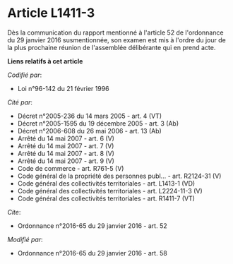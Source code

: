 # Article L1411-3

Dès la communication du rapport mentionné à l'article 52 de l'ordonnance du 29 janvier 2016 susmentionnée, son examen est mis
à l'ordre du jour de la plus prochaine réunion de l'assemblée délibérante qui en prend acte.

**Liens relatifs à cet article**

_Codifié par_:

  - Loi n°96-142 du 21 février 1996

_Cité par_:

  - Décret n°2005-236 du 14 mars 2005 - art. 4 (VT)
  - Décret n°2005-1595 du 19 décembre 2005 - art. 3 (Ab)
  - Décret n°2006-608 du 26 mai 2006 - art. 13 (Ab)
  - Arrêté du 14 mai 2007 - art. 6 (V)
  - Arrêté du 14 mai 2007 - art. 7 (V)
  - Arrêté du 14 mai 2007 - art. 8 (V)
  - Arrêté du 14 mai 2007 - art. 9 (V)
  - Code de commerce - art. R761-5 (V)
  - Code général de la propriété des personnes publ... - art. R2124-31 (V)
  - Code général des collectivités territoriales - art. L1413-1 (VD)
  - Code général des collectivités territoriales - art. L2224-11-3 (V)
  - Code général des collectivités territoriales - art. R1411-7 (VT)

_Cite_:

  - Ordonnance n°2016-65 du 29 janvier 2016 - art. 52

_Modifié par_:

  - Ordonnance n°2016-65 du 29 janvier 2016 - art. 58
